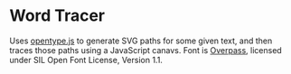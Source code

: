 # Word Tracer

Uses [opentype.js](https://opentype.js.org) to generate SVG paths for some given text, and then traces those paths using a JavaScript canavs. Font is [Overpass](https://overpassfont.org), licensed under SIL Open Font License, Version 1.1.